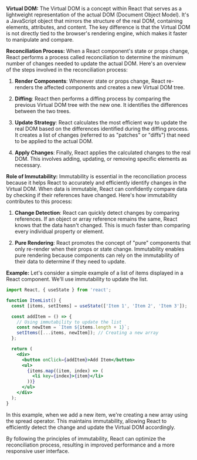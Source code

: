 
**Virtual DOM:**
The Virtual DOM is a concept within React that serves as a lightweight representation of the actual DOM (Document Object Model). It's a JavaScript object that mirrors the structure of the real DOM, containing elements, attributes, and content. The key difference is that the Virtual DOM is not directly tied to the browser's rendering engine, which makes it faster to manipulate and compare.

**Reconciliation Process:**
When a React component's state or props change, React performs a process called reconciliation to determine the minimum number of changes needed to update the actual DOM. Here's an overview of the steps involved in the reconciliation process:

1. **Render Components**: Whenever state or props change, React re-renders the affected components and creates a new Virtual DOM tree.

2. **Diffing**: React then performs a diffing process by comparing the previous Virtual DOM tree with the new one. It identifies the differences between the two trees.

3. **Update Strategy**: React calculates the most efficient way to update the real DOM based on the differences identified during the diffing process. It creates a list of changes (referred to as "patches" or "diffs") that need to be applied to the actual DOM.

4. **Apply Changes**: Finally, React applies the calculated changes to the real DOM. This involves adding, updating, or removing specific elements as necessary.

**Role of Immutability:**
Immutability is essential in the reconciliation process because it helps React to accurately and efficiently identify changes in the Virtual DOM. When data is immutable, React can confidently compare data by checking if their references have changed. Here's how immutability contributes to this process:

1. **Change Detection**: React can quickly detect changes by comparing references. If an object or array reference remains the same, React knows that the data hasn't changed. This is much faster than comparing every individual property or element.

2. **Pure Rendering**: React promotes the concept of "pure" components that only re-render when their props or state change. Immutability enables pure rendering because components can rely on the immutability of their data to determine if they need to update.

**Example:**
Let's consider a simple example of a list of items displayed in a React component. We'll use immutability to update the list.

```jsx
import React, { useState } from 'react';

function ItemList() {
  const [items, setItems] = useState(['Item 1', 'Item 2', 'Item 3']);

  const addItem = () => {
    // Using immutability to update the list
    const newItem = `Item ${items.length + 1}`;
    setItems([...items, newItem]); // Creating a new array
  };

  return (
    <div>
      <button onClick={addItem}>Add Item</button>
      <ul>
        {items.map((item, index) => (
          <li key={index}>{item}</li>
        ))}
      </ul>
    </div>
  );
}
```

In this example, when we add a new item, we're creating a new array using the spread operator. This maintains immutability, allowing React to efficiently detect the change and update the Virtual DOM accordingly.

By following the principles of immutability, React can optimize the reconciliation process, resulting in improved performance and a more responsive user interface.